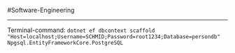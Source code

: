 #Software-Engineering 

---
Terminal-command:
`dotnet ef dbcontext scaffold "Host=localhost;Username=SCHMID;Password=root1234;Database=persondb" Npgsql.EntityFrameworkCore.PostgreSQL `